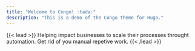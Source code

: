 ```yaml
---
title: "Welcome to Congo! :tada:"
description: "This is a demo of the Congo theme for Hugo."
---
```


{{< lead >}}
Helping impact businesses to scale their processes throught automation. Get rid of you manual repetive work.
{{< /lead >}}
